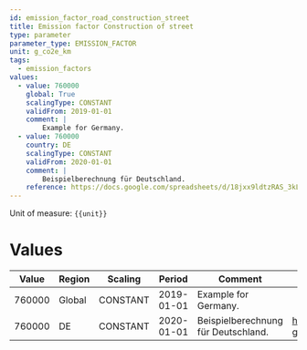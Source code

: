 ```yaml
---
id: emission_factor_road_construction_street
title: Emission factor Construction of street
type: parameter
parameter_type: EMISSION_FACTOR
unit: g_co2e_km
tags:
  - emission_factors
values:
  - value: 760000
    global: True
    scalingType: CONSTANT
    validFrom: 2019-01-01
    comment: |
        Example for Germany.
  - value: 760000
    country: DE
    scalingType: CONSTANT
    validFrom: 2020-01-01
    comment: |
        Beispielberechnung für Deutschland.
    reference: https://docs.google.com/spreadsheets/d/18jxx9ldtzRAS_3kLElHw4i08ZezHkrpsTGmeWVnsnEQ/edit?gid=1559945526#gid=1559945526
---
```



Unit of measure: `{{unit}}`


# Values


| Value | Region | Scaling | Period | Comment | Reference |
|-------|--------|---------|--------|---------|-----------|
| 760000 | Global | CONSTANT | 2019-01-01 | Example for Germany. |  |
| 760000 | DE | CONSTANT | 2020-01-01 | Beispielberechnung für Deutschland. | https://docs.google.com/spreadsheets/d/18jxx9ldtzRAS_3kLElHw4i08ZezHkrpsTGmeWVnsnEQ/edit?gid=1559945526#gid=1559945526 |


